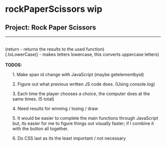# rockPaperScissors wip
 <h2>Project: Rock Paper Scissors</h2>
 <hr>
<br> (return - returns the results to the used function)
<br>
    (.toLowerCase() - makes letters lowercase, this converts uppercase letters)
<br>
<br>
<strong>TODOS:</strong>
<ul>1. Make span id change with JavaScript (maybe getelementbyid)</ul>
<ul>2. Figure out what previous written JS code does. (Using console.log) </ul>
<ul>3. Each time the player chooses a choice, the computer does at the same times. (5 total)</ul>
<ul>4. Need results for winning / losing / draw</ul>
<ul>5. It would be easier to complete the main functions through JavaScript but, its easier for me to figure things out visually faster; if I combine it with the button all together.</ul>
<ul>6. Do CSS last as its the least important / not necessary</ul>

